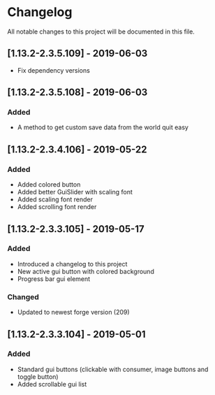 # Changelog
All notable changes to this project will be documented in this file.

## [1.13.2-2.3.5.109] - 2019-06-03
- Fix dependency versions

## [1.13.2-2.3.5.108] - 2019-06-03
### Added
- A method to get custom save data from the world quit easy

## [1.13.2-2.3.4.106] - 2019-05-22
### Added
- Added colored button
- Added better GuiSlider with scaling font
- Added scaling font render
- Added scrolling font render

## [1.13.2-2.3.3.105] - 2019-05-17
### Added
- Introduced a changelog to this project
- New active gui button with colored background
- Progress bar gui element

### Changed
- Updated to newest forge version (209)

## [1.13.2-2.3.3.104] - 2019-05-01
### Added
- Standard gui buttons (clickable with consumer, image buttons and toggle button)
- Added scrollable gui list
